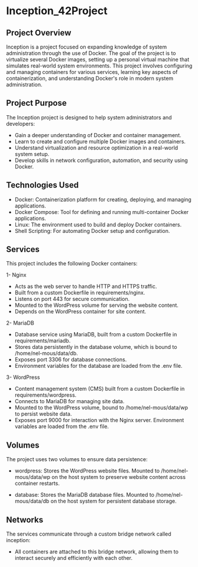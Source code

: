 # Inception_42Project

## Project Overview

Inception is a project focused on expanding knowledge of system administration through the use of Docker. The goal of the project is to virtualize several Docker images, setting up a personal virtual machine that simulates real-world system environments. This project involves configuring and managing containers for various services, learning key aspects of containerization, and understanding Docker's role in modern system administration.

## Project Purpose

The Inception project is designed to help system administrators and developers:

- Gain a deeper understanding of Docker and container management.
- Learn to create and configure multiple Docker images and containers.
- Understand virtualization and resource optimization in a real-world system setup.
- Develop skills in network configuration, automation, and security using Docker.

## Technologies Used
- Docker: Containerization platform for creating, deploying, and managing applications.
- Docker Compose: Tool for defining and running multi-container Docker applications.
- Linux: The environment used to build and deploy Docker containers.
- Shell Scripting: For automating Docker setup and configuration.

## Services

This project includes the following Docker containers:

1- Nginx

- Acts as the web server to handle HTTP and HTTPS traffic.
- Built from a custom Dockerfile in requirements/nginx.
- Listens on port 443 for secure communication.
- Mounted to the WordPress volume for serving the website content.
- Depends on the WordPress container for site content.
  
2- MariaDB

- Database service using MariaDB, built from a custom Dockerfile in requirements/mariadb.
- Stores data persistently in the database volume, which is bound to /home/nel-mous/data/db.
- Exposes port 3306 for database connections.
- Environment variables for the database are loaded from the .env file.
  
3- WordPress

- Content management system (CMS) built from a custom Dockerfile in requirements/wordpress.
- Connects to MariaDB for managing site data.
- Mounted to the WordPress volume, bound to /home/nel-mous/data/wp to persist website data.
- Exposes port 9000 for interaction with the Nginx server.
Environment variables are loaded from the .env file.

## Volumes
The project uses two volumes to ensure data persistence:

- wordpress:
  Stores the WordPress website files. Mounted to /home/nel-mous/data/wp on the host system to preserve website content across container restarts.

- database:
  Stores the MariaDB database files. Mounted to /home/nel-mous/data/db on the host system for persistent database storage.

## Networks
The services communicate through a custom bridge network called inception:

- All containers are attached to this bridge network, allowing them to interact securely and efficiently with each other.
